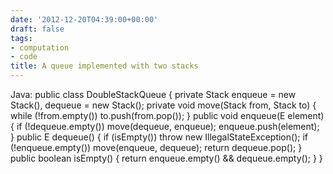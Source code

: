 ```yaml
---
date: '2012-12-20T04:39:00+00:00'
draft: false
tags:
- computation
- code
title: A queue implemented with two stacks
---
```


Java: public class DoubleStackQueue { private Stack enqueue = new Stack(), dequeue = new Stack(); private void move(Stack from, Stack to) { while (!from.empty()) to.push(from.pop()); } public void enqueue(E element) { if (!dequeue.empty()) move(dequeue, enqueue); enqueue.push(element); } public E dequeue() { if (isEmpty()) throw new IllegalStateException(); if (!enqueue.empty()) move(enqueue, dequeue); return dequeue.pop(); } public boolean isEmpty() { return enqueue.empty() && dequeue.empty(); } }
